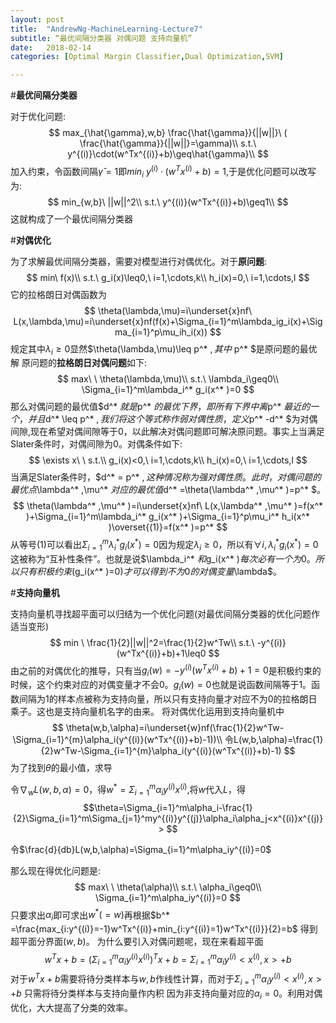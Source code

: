 ```yaml
---
layout: post
title:  "AndrewNg-MachineLearning-Lecture7"
subtitle: “最优间隔分类器 对偶问题 支持向量机”
date:   2018-02-14
categories: [Optimal Margin Classifier,Dual Optimization,SVM]

---
```

<script type="text/x-mathjax-config"> MathJax.Hub.Config({ tex2jax: {inlineMath: [['$','$'],['\\(','\\)']]} }); </script> <script type="text/javascript" async src="https://cdn.mathjax.org/mathjax/latest/MathJax.js?config=TeX-MML-AM_CHTML"> </script>

#**最优间隔分类器**

对于优化问题:
$$
max_{\hat{\gamma},w,b} \frac{\hat{\gamma}}{||w||}\ ( \frac{\hat{\gamma}}{||w||}=\gamma)\\
s.t.\ y^{(i)}\cdot(w^Tx^{(i)}+b)\geq\hat{\gamma}\\
$$
加入约束，令函数间隔$\hat{\gamma}=1$即$min_{i}\ y^{(i)}\cdot(w^Tx^{(i)}+b)=1$,于是优化问题可以改写为:
$$
min_{w,b}\ ||w||^2\\
s.t.\ y^{(i)}(w^Tx^{(i)}+b)\geq1\\
$$
这就构成了一个最优间隔分类器

#**对偶优化**

为了求解最优间隔分类器，需要对模型进行对偶优化。对于**原问题**:
$$
min\ f(x)\\
s.t.\  g_i(x)\leq0,\ i=1,\cdots,k\\
h_i(x)=0,\ i=1,\cdots,l
$$
它的拉格朗日对偶函数为
$$
\theta(\lambda,\mu)=i\underset{x}nf\ L(x,\lambda,\mu)=i\underset{x}nf(f(x)+\Sigma_{i=1}^m\lambda_ig_i(x)+\Sigma_{i=1}^p\mu_ih_i(x))
$$
规定其中$\lambda_i\geq0$显然$\theta(\lambda,\mu)\leq p^* $,其中$ p^* $是原问题的最优解
原问题的**拉格朗日对偶问题**如下:
$$
max\ \ \theta(\lambda,\mu)\\
s.t.\  \lambda_i\geq0\\
 \Sigma_{i=1}^m\lambda_i^* g_i(x^* )=0
$$
那么对偶问题的最优值$d^* $就是$p^* $的最优下界，即所有下界中离$p^* $最近的一个，并且$d^* \leq p^* $,我们将这个等式称作弱对偶性质，定义$p^* -d^* $为对偶间隙,现在希望对偶间隙等于0，以此解决对偶问题即可解决原问题。事实上当满足Slater条件时，对偶间隙为0。对偶条件如下:
$$
\exists x\ \ s.t.\\
 g_i(x)<0,\ i=1,\cdots,k\\
 h_i(x)=0,\ i=1,\cdots,l
$$
当满足Slater条件时，$d^* = p^* $,这种情况称为强对偶性质。此时，对偶问题的最优点$\lambda^* ,\mu^* $对应的最优值$d^* =\theta(\lambda^* ,\mu^* )=p^* $。
$$
\theta(\lambda^* ,\mu^* )=i\underset{x}nf\ L(x,\lambda^* ,\mu^* )=f(x^* )+\Sigma_{i=1}^m\lambda_i^* g_i(x^* )+\Sigma_{i=1}^p\mu_i^* h_i(x^* )\overset{(1)}=f(x^* )=p^*
$$
从等号(1)可以看出$\Sigma_{i=1}^m\lambda_i^* g_i(x^* )=0$因为规定$\lambda_i\geq0$，所以有$\forall i,\lambda_i^* g_i(x^* )=0$这被称为“互补性条件”。也就是说$\lambda_i^* $和$g_i(x^* )$每次必有一个为0。所以只有积极约束$(g_i(x^* )=0)$才可以得到不为0的对偶变量$\lambda$。

#**支持向量机**

支持向量机寻找超平面可以归结为一个优化问题(对最优间隔分类器的优化问题作适当变形)
$$
min \ \frac{1}{2}||w||^2=\frac{1}{2}w^Tw\\
s.t.\ -y^{(i)}(w^Tx^{(i)}+b)+1\leq0
$$
由之前的对偶优化的推导，只有当$g_i(w)=-y^{(i)}(w^Tx^{(i)}+b)+1=0$是积极约束的时候，这个约束对应的对偶变量才不会$0$。$g_i(w)=0$也就是说函数间隔等于1。函数间隔为1的样本点被称为支持向量，所以只有支持向量才对应不为0的拉格朗日乘子。这也是支持向量机名字的由来。
将对偶优化运用到支持向量机中
$$
\theta(w,b,\alpha)=i\underset{w}nf(\frac{1}{2}w^Tw-\Sigma_{i=1}^{m}\alpha_i(y^{(i)}(w^Tx^{(i)}+b)-1))\\
令L(w,b,\alpha)=\frac{1}{2}w^Tw-\Sigma_{i=1}^{m}\alpha_i(y^{(i)}(w^Tx^{(i)}+b)-1)
$$
为了找到$\theta$的最小值，求导

令$\nabla_wL(w,b,\alpha)=0$，得$w^* =\Sigma_{i=1}^m\alpha_iy^{(i)}x^{(i)}$,将$w$代入$L$，得
$$\theta=\Sigma_{i=1}^m\alpha_i-\frac{1}{2}\Sigma_{i=1}^m\Sigma_{j=1}^my^{(i)}y^{(j)}\alpha_i\alpha_j<x^{(i)}x^{(j)}>
$$

令$\frac{d}{db}L(w,b,\alpha)=\Sigma_{i=1}^m\alpha_iy^{(i)}=0$

那么现在得优化问题是:
$$
max\ \ \theta(\alpha)\\
s.t.\  \alpha_i\geq0\\
\Sigma_{i=1}^m\alpha_iy^{(i)}=0
$$
只要求出$\alpha_i$即可求出$w^* (=w)$再根据$b^* =\frac{max_{i:y^{(i)}=-1}w^Tx^{(i)}+min_{i:y^{(i)}=1}w^Tx^{(i)}}{2}=b$
得到超平面分界面$(w,b)$。
为什么要引入对偶问题呢，现在来看超平面
$$
w^Tx+b=(\Sigma_{i=1}^m\alpha_iy^{(i)}x^{(i)})^Tx+b=\Sigma_{i=1}^m\alpha_iy^{(i)}<x^{(i)},x>+b
$$
对于$w^Tx+b$需要将待分类样本与$w,b$作线性计算，而对于$\Sigma_{i=1}^m\alpha_iy^{(i)}<x^{(i)},x>+b$
只需将待分类样本与支持向量作内积
因为非支持向量对应的$\alpha_i=0$。利用对偶优化，大大提高了分类的效率。
